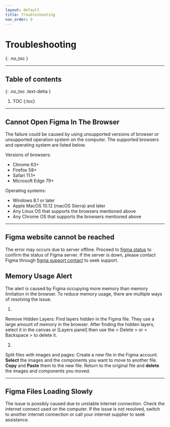 ```yaml
---
layout: default
title: Troubleshooting
nav_order: 9
---
```


# Troubleshooting
{: .no_toc }

---

## Table of contents
{: .no_toc .text-delta }

1. TOC
{:toc}

---

## Cannot Open Figma In The Browser

The failure could be caused by using unsupported versions of browser or unsupported operation system on the computer. The supported browsers and operating system are listed below.

Versions of browsers:

- Chrome 63+
- Firefox 58+
- Safari 11.1+
- Microsoft Edge 79+

Operating systems:

- Windows 8.1 or later
- Apple MacOS 10.12 (macOS Sierra) and later
- Any Linux OS that supports the browsers mentioned above
- Any Chrome OS that supports the browsers mentioned above

---

## Figma website cannot be reached

The error may occurs due to server offline. Proceed to [figma status]([https://status.figma.com/](https://status.figma.com/)) to confirm the status of Figma server. If the server is down, please contact Figma through [figma support contact]([https://www.figma.com/contact/](https://www.figma.com/contact/)) to seek support.

## Memory Usage Alert

The alert is caused by Figma occupying more memory than memory limitation in the browser. To reduce memory usage, there are multiple ways of resolving the issue.

1.
Remove Hidden Layers:
Find layers hidden in the Figma file. They use a large amount of memory in the browser. After finding the hidden layers, select it in the canvas or [Layers panel] then use the < Delete > or < Backspace > to delete it.

2.
Split files with images and pages:
Create a new file in the Figma account. **Select** the images and the components you want to move to another file. **Copy** and **Paste** them to the new file. Return to the original file and **delete** the images and components you moved.

---

## Figma Files Loading Slowly

The issue is possibly caused due to unstable internet connection. Check the internet connect used on the computer. If the issue is not resolved, switch to another internet connection or call your internet supplier to seek assistance.